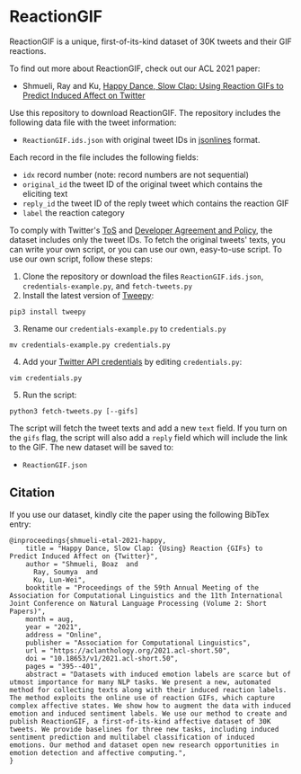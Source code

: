 # ReactionGIF

ReactionGIF is a unique, first-of-its-kind dataset of 30K tweets and their GIF reactions. 

To find out more about ReactionGIF, 
check out our ACL 2021 paper:

* Shmueli, Ray and Ku, [Happy Dance, Slow Clap: Using Reaction GIFs to Predict Induced Affect on Twitter](https://aclanthology.org/2021.acl-short.50/)

Use this repository to download ReactionGIF. The repository includes the following data file with the tweet information:

  * `ReactionGIF.ids.json` with original tweet IDs in [jsonlines](https://jsonlines.org) format.

Each record in the file includes the following fields:
* ``idx`` record number (note: record numbers are not sequential)
* `original_id` the tweet ID of the original tweet which contains the eliciting text
* ``reply_id`` the tweet ID of the reply tweet which contains the reaction GIF
* ``label`` the reaction category

To comply with Twitter's [ToS](https://twitter.com/tos) and [Developer Agreement and Policy](https://developer.twitter.com/en/developer-terms/agreement-and-policy), the dataset  includes only the tweet IDs. To fetch the original tweets' texts, you can write your own script, or you can use our own, easy-to-use script. To use our own script, follow these steps:

  1. Clone the repository or download the files `ReactionGIF.ids.json`, `credentials-example.py`, and `fetch-tweets.py`
  2. Install the latest version of [Tweepy](https://www.tweepy.org):
  
    pip3 install tweepy
  3. Rename our `credentials-example.py` to `credentials.py`

    mv credentials-example.py credentials.py
  4. Add your [Twitter API credentials](https://developer.twitter.com/en/docs/twitter-api/getting-started/getting-access-to-the-twitter-api) by editing `credentials.py`:

    vim credentials.py
  5. Run the script:
  
    python3 fetch-tweets.py [--gifs]

The script will fetch the tweet texts and add a new ``text`` field. If you turn on the `gifs` flag, the script will also add a ``reply`` field which will include the link to the GIF. The new dataset will be saved to:

  * `ReactionGIF.json`

## Citation

If you use our dataset, kindly cite the paper using the following BibTex entry:

```
@inproceedings{shmueli-etal-2021-happy,
    title = "Happy Dance, Slow Clap: {Using} Reaction {GIFs} to Predict Induced Affect on {Twitter}",
    author = "Shmueli, Boaz  and
      Ray, Soumya  and
      Ku, Lun-Wei",
    booktitle = "Proceedings of the 59th Annual Meeting of the Association for Computational Linguistics and the 11th International Joint Conference on Natural Language Processing (Volume 2: Short Papers)",
    month = aug,
    year = "2021",
    address = "Online",
    publisher = "Association for Computational Linguistics",
    url = "https://aclanthology.org/2021.acl-short.50",
    doi = "10.18653/v1/2021.acl-short.50",
    pages = "395--401",
    abstract = "Datasets with induced emotion labels are scarce but of utmost importance for many NLP tasks. We present a new, automated method for collecting texts along with their induced reaction labels. The method exploits the online use of reaction GIFs, which capture complex affective states. We show how to augment the data with induced emotion and induced sentiment labels. We use our method to create and publish ReactionGIF, a first-of-its-kind affective dataset of 30K tweets. We provide baselines for three new tasks, including induced sentiment prediction and multilabel classification of induced emotions. Our method and dataset open new research opportunities in emotion detection and affective computing.",
}
```

